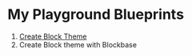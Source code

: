 # My Playground Blueprints

1. [Create Block Theme](https://playground.wordpress.net/?name=Blueprint+preview&blueprint-url=https://raw.githubusercontent.com/jonathanbossenger/playground-blueprints/refs/heads/main/create-block-theme/blueprint.json)
2. Create Block theme with Blockbase